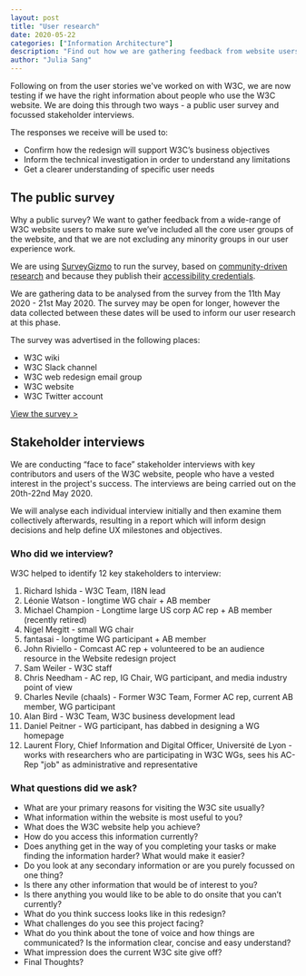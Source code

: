 ```yaml
---
layout: post
title: "User research"
date: 2020-05-22
categories: ["Information Architecture"]
description: "Find out how we are gathering feedback from website users to discover more about who uses the website and what they need it to do. "
author: "Julia Sang"
---
```


Following on from the user stories we've worked on with W3C, we are now testing if we have the right information about people who use the W3C website. We are doing this through two ways - a public user survey and focussed stakeholder interviews.


The responses we receive will be used to: 

*   Confirm how the redesign will support W3C’s business objectives
*   Inform the technical investigation in order to understand any limitations
*   Get a clearer understanding of specific user needs

## The public survey 	

Why a public survey? We want to gather feedback from a wide-range of W3C website users to make sure we’ve included all the core user groups of the website, and that we are not excluding any minority groups in our user experience work.

We are using [SurveyGizmo](https://www.surveygizmo.com/) to run the survey, based on [community-driven research](https://a11y.reviews/#surveygizmo) and because they publish their [accessibility credentials](https://help.surveygizmo.com/help/surveygizmos-accessibility-compliance).

We are gathering data to be analysed from the survey from the 11th May 2020 - 21st May 2020. The survey may be open for longer, however the data collected between these dates will be used to inform our user research at this phase. 

The survey was advertised in the following places:

*   W3C wiki
*   W3C Slack channel
*   W3C web redesign email group
*   W3C website
*   W3C Twitter account

[View the survey >](http://sgiz.eu/s3/W3C-re-design-help-improve-our-website)

## Stakeholder interviews

We are conducting “face to face” stakeholder interviews with key contributors and users of the W3C website, people who have a vested interest in the project's success. The interviews are being carried out on the 20th-22nd May 2020.

We will analyse each individual interview initially and then examine them collectively afterwards, resulting in a report which will inform design decisions and help define UX milestones and objectives.


### Who did we interview?

W3C helped to identify 12 key stakeholders to interview:

1. Richard Ishida - W3C Team, I18N lead
2. Léonie Watson - longtime WG chair + AB member
3. Michael Champion - Longtime large US corp AC rep + AB member (recently retired)
4. Nigel Megitt - small WG chair
5. fantasai - longtime WG participant + AB member
6. John Riviello - Comcast AC rep + volunteered to be an audience resource in the Website redesign project
7. Sam Weiler - W3C staff
8. Chris Needham - AC rep, IG Chair, WG participant, and media industry point of view 
9. Charles Nevile (chaals) - Former W3C Team, Former AC rep, current AB member, WG participant
10. Alan Bird - W3C Team, W3C business development lead
11. Daniel Peitner - WG participant, has dabbed in designing a WG homepage
12. Laurent Flory, Chief Information and Digital Officer, Université de Lyon - works with researchers who are participating in W3C WGs, sees his AC-Rep "job" as administrative and representative


### What questions did we ask? 

*   What are your primary reasons for visiting the W3C site usually?
*   What information within the website is most useful to you?
*   What does the W3C website help you achieve?
*   How do you access this information currently?
*   Does anything get in the way of you completing your tasks or make finding the information harder? What would make it easier?
*   Do you look at any secondary information or are you purely focussed on one thing?
*   Is there any other information that would be of interest to you?
*   Is there anything you would like to be able to do onsite that you can’t currently?
*   What do you think success looks like in this redesign?
*   What challenges do you see this project facing?
*   What do you think about the tone of voice and how things are communicated? Is the information clear, concise and easy understand?
*   What impression does the current W3C site give off?
*   Final Thoughts?
